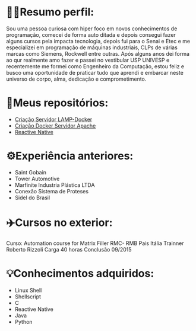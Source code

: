 #  👨‍💻Resumo perfil:  </br>
Sou uma pessoa curiosa com hiper foco em novos conhecimentos de programação, comecei de forma auto ditada e depois consegui fazer alguns cursos pela impacta tecnologia, depois fui para o Senai e Etec e me especializei em programação de máquinas industriais, CLPs de várias marcas como Siemens, Rockwell entre outras.
Após alguns anos dei forma ao qur realmente amo fazer e passei no vestibular USP UNIVESP e recentemente me formei como Engenheiro da Computação, estou feliz e busco uma oportunidade de praticar tudo que aprendi e embarcar neste universo de corpo, alma, dedicação e comprometimento.

# 📂Meus repositórios:
- [Criação Servidor LAMP-Docker](https://github.com/joseivangeraldo/ServerPHP_Mysql)
- [Criação Docker Servidor Apache](https://github.com/joseivangeraldo/html_css)
- [Reactive Native](https://github.com/joseivangeraldo/React_JS)

# ⚙️Experiência anteriores:

- Saint Gobain
- Tower Automotive 
- Marfinite Industria Plástica LTDA
- Conexão Sistema de Proteses
- Sidel do Brasil

# ✈️Cursos no exterior:
Curso: Automation course for Matrix Filler RMC- RMB
Pais Itália  Trainner Roberto Rizzoli
Carga 40 horas      Conclusão 09/2015




# 💡Conhecimentos adquiridos:
- Linux Shell
- Shellscript 
- C
- Reactive Native
- Java
- Python






